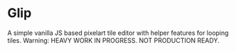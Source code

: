 # Glip
A simple vanilla JS based pixelart tile editor with helper features for looping tiles.
Warning: HEAVY WORK IN PROGRESS. NOT PRODUCTION READY.
